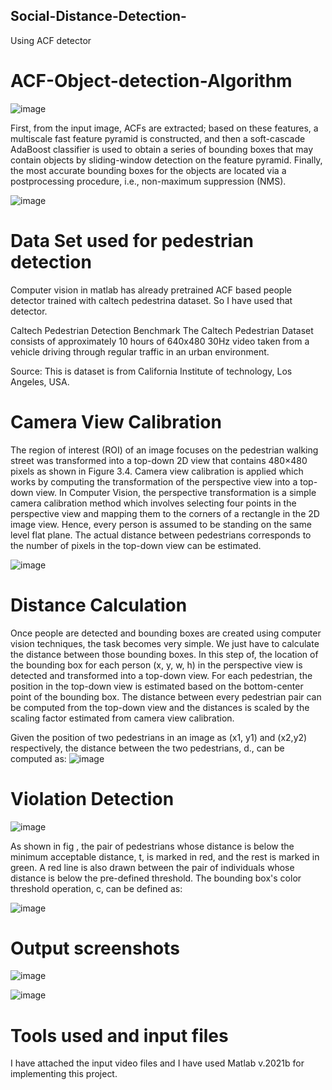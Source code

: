 ## Social-Distance-Detection-
Using ACF detector 

# ACF-Object-detection-Algorithm #

![image](https://user-images.githubusercontent.com/98182482/152291233-1b6cd3c2-90e1-4148-b856-f6f12b2733ca.png)


First, from the input image, ACFs are extracted; based on these features, a multiscale fast feature pyramid is constructed, and then a soft-cascade AdaBoost classifier is used to obtain a series of bounding boxes that may contain objects by sliding-window detection on the feature pyramid. Finally, the most accurate bounding boxes for the objects are located via a postprocessing procedure, i.e., non-maximum suppression (NMS).

![image](https://user-images.githubusercontent.com/98182482/152289924-74716fab-0a59-4e21-b383-a7f80af9cf8c.png)

# Data Set used for pedestrian detection
Computer vision in matlab has already pretrained ACF based people detector trained with caltech pedestrina dataset. So I have used that detector.

Caltech Pedestrian Detection Benchmark
The Caltech Pedestrian Dataset consists of approximately 10 hours of 640x480 30Hz video taken from a vehicle driving through regular traffic in an urban environment. 

Source: This is dataset is from California Institute of technology, Los Angeles, USA.



# Camera View Calibration

The region of interest (ROI) of an image focuses on the pedestrian walking street was transformed into a top-down 2D view that contains 480×480 pixels as shown in Figure 3.4. Camera view calibration is applied which works by computing the transformation of the perspective view into a top-down view. 
In Computer Vision, the perspective transformation is a simple camera calibration method which involves selecting four points in the perspective view and mapping them to the corners of a rectangle in the 2D image view. Hence, every person is assumed to be standing on the same level flat plane. The actual distance between pedestrians corresponds to the number of pixels in the top-down view can be estimated.

![image](https://user-images.githubusercontent.com/98182482/152290596-87067552-5849-40e7-ba12-a09e76a15d16.png)


# Distance Calculation

Once people are detected and bounding boxes are created using computer vision techniques, the task becomes very simple. We just have to calculate the distance between those bounding boxes.
In this step of, the location of the bounding box for each person (x, y, w, h) in the perspective view is detected and transformed into a top-down view. 
For each pedestrian, the position in the top-down view is estimated based on the bottom-center point of the bounding box. 
The distance between every pedestrian pair can be computed from the top-down view and the distances is scaled by the scaling factor estimated from camera view calibration.

Given the position of two pedestrians in an image as (x1, y1) and (x2,y2) respectively, the distance between the two pedestrians, d., can be computed as:
![image](https://user-images.githubusercontent.com/98182482/152290779-591a5450-b2ba-46a4-a79c-a4c1a57c0c72.png)

# Violation Detection

![image](https://user-images.githubusercontent.com/98182482/152290936-5feca048-85ee-4e31-a6b3-c15a76af4de8.png)

As shown in fig , the pair of pedestrians whose distance is below the minimum acceptable distance, t, is marked in red, and the rest is marked in green. A red line is also drawn between the pair of individuals whose distance is below the pre-defined threshold. The bounding box's color threshold operation, c, can be defined as:

![image](https://user-images.githubusercontent.com/98182482/152291011-62dbe0e2-ff71-4bb8-8169-ef77aebfc12a.png)


# Output screenshots

![image](https://user-images.githubusercontent.com/98182482/152291339-54157cdc-76c2-4e52-82b1-6db35d333de5.png)

![image](https://user-images.githubusercontent.com/98182482/152291294-aa550818-c7ae-4b0c-994b-c2c140106b32.png)


# Tools used and input files

I have attached the input video files and I have used Matlab v.2021b for implementing this project.







